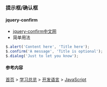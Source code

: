 ### 提示框/确认框

#### jquery-confirm
* [jquery-confirm中文网](http://www.jquery-confirm.cn/)
* 简单用法
```javascript
$.alert('Content here', 'Title here');
$.confirm('A message', 'Title is optional');
$.dialog('Just to let you know');
```

#### 参考内容



[首页](../../../README.md) > [学习总览](../../../introduction/studyCatalogList.md) > [开发语言](../developmentLanguage.md) > [JavaScript](javascript.md)
